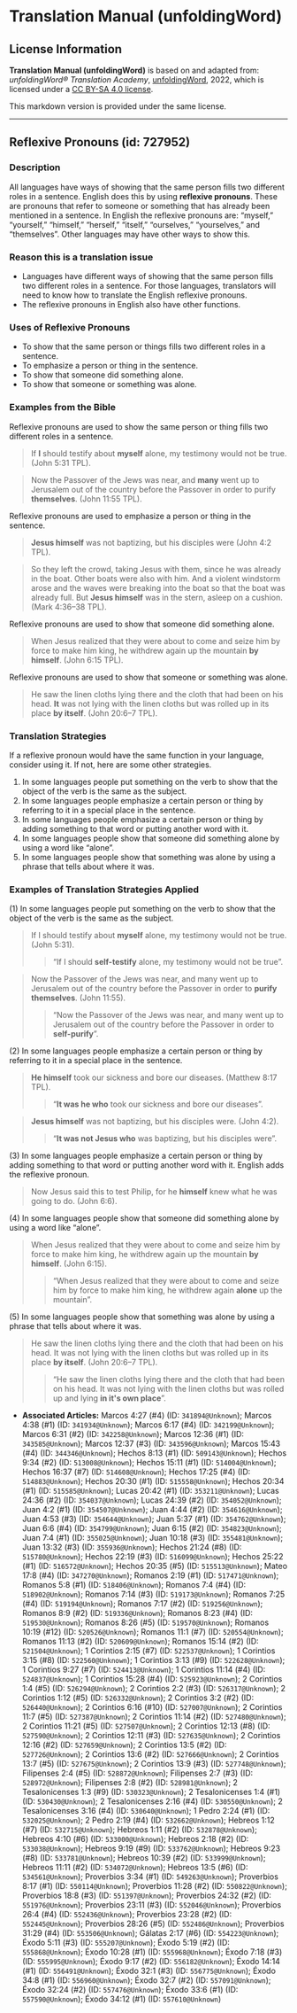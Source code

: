 # Translation Manual (unfoldingWord)

## License Information

**Translation Manual (unfoldingWord)** is based on and adapted from: _unfoldingWord® Translation Academy_, [unfoldingWord](https://unfoldingword.org/utw), 2022, which is licensed under a [CC BY-SA 4.0 license](https://creativecommons.org/licenses/by-sa/4.0/legalcode.en).

This markdown version is provided under the same license.



--------------------------------

## Reflexive Pronouns (id: 727952)

### Description

All languages have ways of showing that the same person fills two different roles in a sentence. English does this by using **reflexive pronouns**. These are pronouns that refer to someone or something that has already been mentioned in a sentence. In English the reflexive pronouns are: “myself,” “yourself,” “himself,” “herself,” “itself,” “ourselves,” “yourselves,” and “themselves”. Other languages may have other ways to show this.

### Reason this is a translation issue

* Languages have different ways of showing that the same person fills two different roles in a sentence. For those languages, translators will need to know how to translate the English reflexive pronouns.
* The reflexive pronouns in English also have other functions.

### Uses of Reflexive Pronouns

* To show that the same person or things fills two different roles in a sentence.
* To emphasize a person or thing in the sentence.
* To show that someone did something alone.
* To show that someone or something was alone.

### Examples from the Bible

Reflexive pronouns are used to show the same person or thing fills two different roles in a sentence.

> If **I** should testify about **myself** alone, my testimony would not be true. (John 5:31 TPL).

> Now the Passover of the Jews was near, and **many** went up to Jerusalem out of the country before the Passover in order to purify **themselves**. (John 11:55 TPL).

Reflexive pronouns are used to emphasize a person or thing in the sentence.

> **Jesus himself** was not baptizing, but his disciples were (John 4:2 TPL).

> So they left the crowd, taking Jesus with them, since he was already in the boat. Other boats were also with him. And a violent windstorm arose and the waves were breaking into the boat so that the boat was already full. But **Jesus himself** was in the stern, asleep on a cushion. (Mark 4:36–38 TPL).

Reflexive pronouns are used to show that someone did something alone.

> When Jesus realized that they were about to come and seize him by force to make him king, he withdrew again up the mountain **by himself**. (John 6:15 TPL).

Reflexive pronouns are used to show that someone or something was alone.

> He saw the linen cloths lying there and the cloth that had been on his head. **It** was not lying with the linen cloths but was rolled up in its place **by itself**. (John 20:6–7 TPL).

### Translation Strategies

If a reflexive pronoun would have the same function in your language, consider using it. If not, here are some other strategies.

1. In some languages people put something on the verb to show that the object of the verb is the same as the subject.
2. In some languages people emphasize a certain person or thing by referring to it in a special place in the sentence.
3. In some languages people emphasize a certain person or thing by adding something to that word or putting another word with it.
4. In some languages people show that someone did something alone by using a word like “alone”.
5. In some languages people show that something was alone by using a phrase that tells about where it was.

### Examples of Translation Strategies Applied

(1\) In some languages people put something on the verb to show that the object of the verb is the same as the subject.

> If I should testify about **myself** alone, my testimony would not be true. (John 5:31\).
> 
> 
> > “If I should **self\-testify** alone, my testimony would not be true”.

> Now the Passover of the Jews was near, and many went up to Jerusalem out of the country before the Passover in order to **purify themselves**. (John 11:55\).
> 
> 
> > “Now the Passover of the Jews was near, and many went up to Jerusalem out of the country before the Passover in order to **self\-purify**”.

(2\) In some languages people emphasize a certain person or thing by referring to it in a special place in the sentence.

> **He himself** took our sickness and bore our diseases. (Matthew 8:17 TPL).
> 
> 
> > “**It was he who** took our sickness and bore our diseases”.

> **Jesus himself** was not baptizing, but his disciples were. (John 4:2\).
> 
> 
> > “**It was not Jesus who** was baptizing, but his disciples were”.

(3\) In some languages people emphasize a certain person or thing by adding something to that word or putting another word with it. English adds the reflexive pronoun.

> Now Jesus said this to test Philip, for he **himself** knew what he was going to do. (John 6:6\).

(4\) In some languages people show that someone did something alone by using a word like “alone”.

> When Jesus realized that they were about to come and seize him by force to make him king, he withdrew again up the mountain **by himself**. (John 6:15\).
> 
> 
> > “When Jesus realized that they were about to come and seize him by force to make him king, he withdrew again **alone** up the mountain”.

(5\) In some languages people show that something was alone by using a phrase that tells about where it was.

> He saw the linen cloths lying there and the cloth that had been on his head. It was not lying with the linen cloths but was rolled up in its place **by itself**. (John 20:6–7 TPL).
> 
> 
> > “He saw the linen cloths lying there and the cloth that had been on his head. It was not lying with the linen cloths but was rolled up and lying **in it's own place**”.

* **Associated Articles:** Marcos 4:27 (#4) (ID: `341894@Unknown`); Marcos 4:38 (#1) (ID: `341934@Unknown`); Marcos 6:17 (#4) (ID: `342199@Unknown`); Marcos 6:31 (#2) (ID: `342258@Unknown`); Marcos 12:36 (#1) (ID: `343585@Unknown`); Marcos 12:37 (#3) (ID: `343596@Unknown`); Marcos 15:43 (#4) (ID: `344346@Unknown`); Hechos 8:13 (#1) (ID: `509143@Unknown`); Hechos 9:34 (#2) (ID: `513008@Unknown`); Hechos 15:11 (#1) (ID: `514004@Unknown`); Hechos 16:37 (#7) (ID: `514608@Unknown`); Hechos 17:25 (#4) (ID: `514883@Unknown`); Hechos 20:30 (#1) (ID: `515558@Unknown`); Hechos 20:34 (#1) (ID: `515585@Unknown`); Lucas 20:42 (#1) (ID: `353211@Unknown`); Lucas 24:36 (#2) (ID: `354037@Unknown`); Lucas 24:39 (#2) (ID: `354052@Unknown`); Juan 4:2 (#1) (ID: `354507@Unknown`); Juan 4:44 (#2) (ID: `354616@Unknown`); Juan 4:53 (#3) (ID: `354644@Unknown`); Juan 5:37 (#1) (ID: `354762@Unknown`); Juan 6:6 (#4) (ID: `354799@Unknown`); Juan 6:15 (#2) (ID: `354823@Unknown`); Juan 7:4 (#1) (ID: `355025@Unknown`); Juan 10:18 (#3) (ID: `355481@Unknown`); Juan 13:32 (#3) (ID: `355936@Unknown`); Hechos 21:24 (#8) (ID: `515780@Unknown`); Hechos 22:19 (#3) (ID: `516099@Unknown`); Hechos 25:22 (#1) (ID: `516572@Unknown`); Hechos 20:35 (#5) (ID: `515513@Unknown`); Mateo 17:8 (#4) (ID: `347270@Unknown`); Romanos 2:19 (#1) (ID: `517471@Unknown`); Romanos 5:8 (#1) (ID: `518406@Unknown`); Romanos 7:4 (#4) (ID: `518902@Unknown`); Romanos 7:14 (#3) (ID: `519173@Unknown`); Romanos 7:25 (#4) (ID: `519194@Unknown`); Romanos 7:17 (#2) (ID: `519256@Unknown`); Romanos 8:9 (#2) (ID: `519336@Unknown`); Romanos 8:23 (#4) (ID: `519530@Unknown`); Romanos 8:26 (#5) (ID: `519570@Unknown`); Romanos 10:19 (#12) (ID: `520526@Unknown`); Romanos 11:1 (#7) (ID: `520554@Unknown`); Romanos 11:13 (#2) (ID: `520609@Unknown`); Romanos 15:14 (#2) (ID: `521504@Unknown`); 1 Corintios 2:15 (#7) (ID: `522537@Unknown`); 1 Corintios 3:15 (#8) (ID: `522560@Unknown`); 1 Corintios 3:13 (#9) (ID: `522628@Unknown`); 1 Corintios 9:27 (#7) (ID: `524413@Unknown`); 1 Corintios 11:14 (#4) (ID: `524837@Unknown`); 1 Corintios 15:28 (#4) (ID: `525923@Unknown`); 2 Corintios 1:4 (#5) (ID: `526294@Unknown`); 2 Corintios 2:2 (#3) (ID: `526317@Unknown`); 2 Corintios 1:12 (#5) (ID: `526332@Unknown`); 2 Corintios 3:2 (#2) (ID: `526440@Unknown`); 2 Corintios 6:16 (#10) (ID: `527007@Unknown`); 2 Corintios 11:7 (#5) (ID: `527387@Unknown`); 2 Corintios 11:14 (#2) (ID: `527480@Unknown`); 2 Corintios 11:21 (#5) (ID: `527507@Unknown`); 2 Corintios 12:13 (#8) (ID: `527590@Unknown`); 2 Corintios 12:11 (#3) (ID: `527635@Unknown`); 2 Corintios 12:16 (#2) (ID: `527659@Unknown`); 2 Corintios 13:5 (#2) (ID: `527726@Unknown`); 2 Corintios 13:6 (#2) (ID: `527666@Unknown`); 2 Corintios 13:7 (#5) (ID: `527675@Unknown`); 2 Corintios 13:9 (#3) (ID: `527748@Unknown`); Filipenses 2:4 (#5) (ID: `528872@Unknown`); Filipenses 2:7 (#3) (ID: `528972@Unknown`); Filipenses 2:8 (#2) (ID: `528981@Unknown`); 2 Tesalonicenses 1:3 (#9) (ID: `530323@Unknown`); 2 Tesalonicenses 1:4 (#1) (ID: `530430@Unknown`); 2 Tesalonicenses 2:16 (#4) (ID: `530550@Unknown`); 2 Tesalonicenses 3:16 (#4) (ID: `530640@Unknown`); 1 Pedro 2:24 (#1) (ID: `532025@Unknown`); 2 Pedro 2:19 (#4) (ID: `532662@Unknown`); Hebreos 1:12 (#7) (ID: `532715@Unknown`); Hebreos 1:11 (#2) (ID: `532878@Unknown`); Hebreos 4:10 (#6) (ID: `533000@Unknown`); Hebreos 2:18 (#2) (ID: `533038@Unknown`); Hebreos 9:19 (#9) (ID: `533762@Unknown`); Hebreos 9:23 (#8) (ID: `533781@Unknown`); Hebreos 10:39 (#2) (ID: `533999@Unknown`); Hebreos 11:11 (#2) (ID: `534072@Unknown`); Hebreos 13:5 (#6) (ID: `534561@Unknown`); Proverbios 3:34 (#1) (ID: `549263@Unknown`); Proverbios 8:17 (#1) (ID: `550114@Unknown`); Proverbios 11:28 (#2) (ID: `550822@Unknown`); Proverbios 18:8 (#3) (ID: `551397@Unknown`); Proverbios 24:32 (#2) (ID: `551976@Unknown`); Proverbios 23:11 (#3) (ID: `552046@Unknown`); Proverbios 26:4 (#4) (ID: `552436@Unknown`); Proverbios 23:28 (#2) (ID: `552445@Unknown`); Proverbios 28:26 (#5) (ID: `552486@Unknown`); Proverbios 31:29 (#4) (ID: `553506@Unknown`); Gálatas 2:17 (#6) (ID: `554223@Unknown`); Éxodo 5:11 (#3) (ID: `555207@Unknown`); Éxodo 5:19 (#2) (ID: `555868@Unknown`); Éxodo 10:28 (#1) (ID: `555968@Unknown`); Éxodo 7:18 (#3) (ID: `555995@Unknown`); Éxodo 9:17 (#2) (ID: `556182@Unknown`); Éxodo 14:14 (#1) (ID: `556491@Unknown`); Éxodo 32:1 (#3) (ID: `556775@Unknown`); Éxodo 34:8 (#1) (ID: `556960@Unknown`); Éxodo 32:7 (#2) (ID: `557091@Unknown`); Éxodo 32:24 (#2) (ID: `557476@Unknown`); Éxodo 33:6 (#1) (ID: `557590@Unknown`); Éxodo 34:12 (#1) (ID: `557610@Unknown`)

